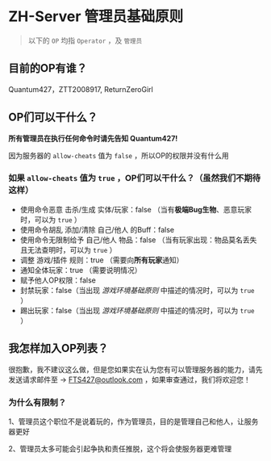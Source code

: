 # ZH-Server 管理员基础原则

> 以下的 `OP` 均指 `Operator` ，及 `管理员`

## 目前的OP有谁？

Quantum427，ZTT2008917, ReturnZeroGirl

## OP们可以干什么？

**所有管理员在执行任何命令时请先告知 Quantum427!**

因为服务器的 `allow-cheats` 值为 `false` ，所以OP的权限并没有什么用

### 如果 `allow-cheats` 值为 `true` ，OP们可以干什么？（虽然我们不期待这样）

- 使用命令恶意 击杀/生成 实体/玩家：false （当有**极端Bug生物**、恶意玩家时，可以为 `true` ）
- 使用命令胡乱 添加/清除 自己/他人 的Buff：false
- 使用命令无限制给予 自己/他人 物品：false （当有玩家出现：物品莫名丢失且无法查明时，可以为 `true` ）
- 调整 游戏/插件 规则：true （需要向**所有玩家**通知）
- 通知全体玩家：true （需要说明情况）
- 赋予他人OP权限：false
- 封禁玩家：false（当出现 *游戏环境基础原则* 中描述的情况时，可以为 `true` ）
- 踢出玩家：false（当出现 *游戏环境基础原则* 中描述的情况时，可以为 `true` ）

## 我怎样加入OP列表？

很抱歉，我不建议这么做，但是您如果实在认为您有可以管理服务器的能力，请先发送请求邮件至 -> <FTS427@outlook.com> ，如果审查通过，我们将欢迎您！

### 为什么有限制？

1、管理员这个职位不是说着玩的，作为管理员，目的是管理自己和他人，让服务器更好

2、管理员太多可能会引起争执和责任推脱，这个将会使服务器更难管理
